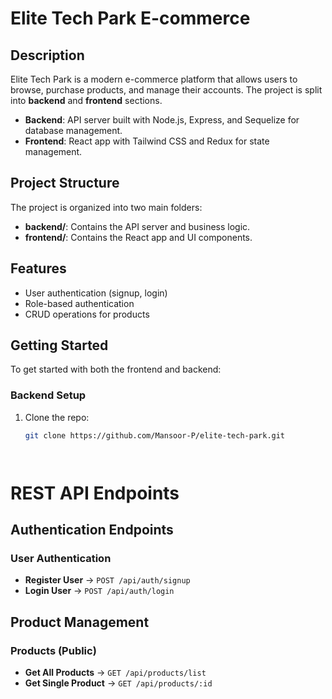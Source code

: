 # Elite Tech Park E-commerce

## Description
Elite Tech Park is a modern e-commerce platform that allows users to browse, purchase products, and manage their accounts. The project is split into **backend** and **frontend** sections.

- **Backend**: API server built with Node.js, Express, and Sequelize for database management.
- **Frontend**: React app with Tailwind CSS and Redux for state management.

## Project Structure
The project is organized into two main folders:
- **backend/**: Contains the API server and business logic.
- **frontend/**: Contains the React app and UI components.

## Features
- User authentication (signup, login)
- Role-based authentication
- CRUD operations for products

## Getting Started
To get started with both the frontend and backend:

### Backend Setup
1. Clone the repo:
   ```bash
   git clone https://github.com/Mansoor-P/elite-tech-park.git




# REST API Endpoints

## **Authentication Endpoints**

### **User Authentication**
- **Register User** → `POST /api/auth/signup`
- **Login User** → `POST /api/auth/login`


## **Product Management**

### **Products (Public)**
- **Get All Products** → `GET /api/products/list`
- **Get Single Product** → `GET /api/products/:id`

